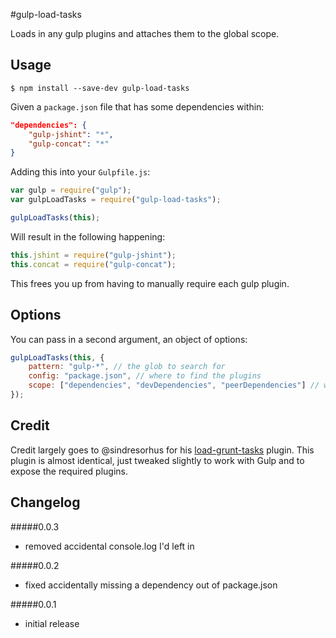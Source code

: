 #gulp-load-tasks

Loads in any gulp plugins and attaches them to the global scope.

## Usage

```
$ npm install --save-dev gulp-load-tasks
```

Given a `package.json` file that has some dependencies within:

```json
"dependencies": {
    "gulp-jshint": "*",
    "gulp-concat": "*"
}
```

Adding this into your `Gulpfile.js`:

```js
var gulp = require("gulp");
var gulpLoadTasks = require("gulp-load-tasks");

gulpLoadTasks(this);
```

Will result in the following happening:

```js
this.jshint = require("gulp-jshint");
this.concat = require("gulp-concat");
```

This frees you up from having to manually require each gulp plugin.

## Options

You can pass in a second argument, an object of options:

```js
gulpLoadTasks(this, {
    pattern: "gulp-*", // the glob to search for
    config: "package.json", // where to find the plugins
    scope: ["dependencies", "devDependencies", "peerDependencies"] // which keys in the config to look within
});
```

## Credit

Credit largely goes to @sindresorhus for his [load-grunt-tasks](https://github.com/sindresorhus/load-grunt-tasks) plugin. This plugin is almost identical, just tweaked slightly to work with Gulp and to expose the required plugins.

## Changelog

#####0.0.3
- removed accidental console.log I'd left in

#####0.0.2
- fixed accidentally missing a dependency out of package.json

#####0.0.1
- initial release




